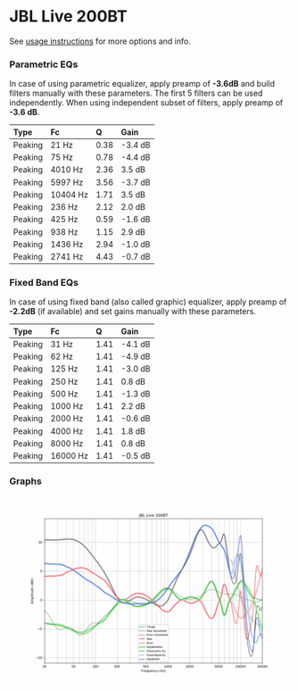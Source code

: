 # JBL Live 200BT
See [usage instructions](https://github.com/jaakkopasanen/AutoEq#usage) for more options and info.

### Parametric EQs
In case of using parametric equalizer, apply preamp of **-3.6dB** and build filters manually
with these parameters. The first 5 filters can be used independently.
When using independent subset of filters, apply preamp of **-3.6 dB**.

| Type    | Fc       |    Q | Gain    |
|:--------|:---------|:-----|:--------|
| Peaking | 21 Hz    | 0.38 | -3.4 dB |
| Peaking | 75 Hz    | 0.78 | -4.4 dB |
| Peaking | 4010 Hz  | 2.36 | 3.5 dB  |
| Peaking | 5997 Hz  | 3.56 | -3.7 dB |
| Peaking | 10404 Hz | 1.71 | 3.5 dB  |
| Peaking | 236 Hz   | 2.12 | 2.0 dB  |
| Peaking | 425 Hz   | 0.59 | -1.6 dB |
| Peaking | 938 Hz   | 1.15 | 2.9 dB  |
| Peaking | 1436 Hz  | 2.94 | -1.0 dB |
| Peaking | 2741 Hz  | 4.43 | -0.7 dB |

### Fixed Band EQs
In case of using fixed band (also called graphic) equalizer, apply preamp of **-2.2dB**
(if available) and set gains manually with these parameters.

| Type    | Fc       |    Q | Gain    |
|:--------|:---------|:-----|:--------|
| Peaking | 31 Hz    | 1.41 | -4.1 dB |
| Peaking | 62 Hz    | 1.41 | -4.9 dB |
| Peaking | 125 Hz   | 1.41 | -3.0 dB |
| Peaking | 250 Hz   | 1.41 | 0.8 dB  |
| Peaking | 500 Hz   | 1.41 | -1.3 dB |
| Peaking | 1000 Hz  | 1.41 | 2.2 dB  |
| Peaking | 2000 Hz  | 1.41 | -0.6 dB |
| Peaking | 4000 Hz  | 1.41 | 1.8 dB  |
| Peaking | 8000 Hz  | 1.41 | 0.8 dB  |
| Peaking | 16000 Hz | 1.41 | -0.5 dB |

### Graphs
![](./JBL%20Live%20200BT.png)
